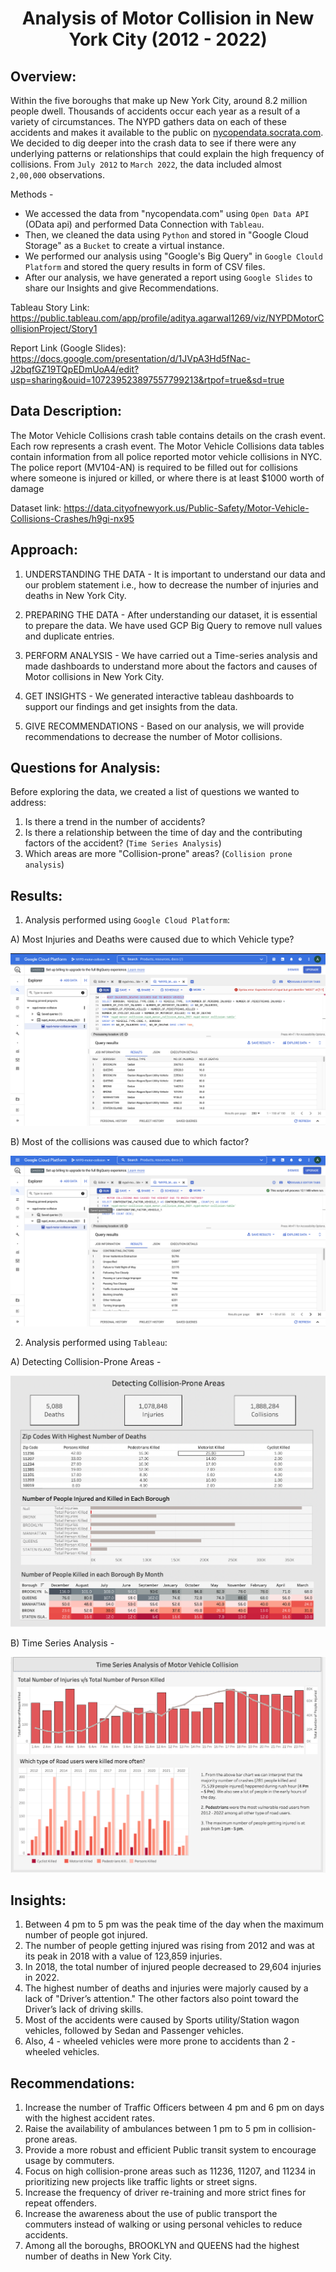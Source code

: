 # <p align = 'center'>Analysis of Motor Collision in New York City (2012 - 2022)</p>

## Overview:
Within the five boroughs that make up New York City, around 8.2 million people dwell. Thousands of accidents occur each year as a result of a variety of circumstances. The NYPD gathers data on each of these accidents and makes it available to the public on <a href = "nycopendata.socrata.com">nycopendata.socrata.com</a>. We decided to dig deeper into the crash data to see if there were any underlying patterns or relationships that could explain the high frequency of collisions. From `July 2012` to `March 2022`, the data included almost `2,00,000` observations.

Methods - 
* We accessed the data from "nycopendata.com" using `Open Data API` (OData api) and performed Data Connection with `Tableau`.
* Then, we cleaned the data using `Python` and stored in "Google Cloud Storage" as a `Bucket` to create a virtual instance.
* We performed our analysis using "Google's Big Query" in `Google Clould Platform` and stored the query results in form of CSV files.
* After our analysis, we have generated a report using `Google Slides` to share our Insights and give Recommendations.

Tableau Story Link: https://public.tableau.com/app/profile/aditya.agarwal1269/viz/NYPDMotorCollisionProject/Story1

Report Link (Google Slides): https://docs.google.com/presentation/d/1JVpA3Hd5fNac-J2bqfGZ19TQpEDmUoA4/edit?usp=sharing&ouid=107239523897557799213&rtpof=true&sd=true

## Data Description:
The Motor Vehicle Collisions crash table contains details on the crash event. Each row represents a crash event. The Motor Vehicle Collisions data tables contain information from all police reported motor vehicle collisions in NYC. The police report (MV104-AN) is required to be filled out for collisions where someone is injured or killed, or where there is at least $1000 worth of damage

Dataset link: https://data.cityofnewyork.us/Public-Safety/Motor-Vehicle-Collisions-Crashes/h9gi-nx95

## Approach:
1. UNDERSTANDING THE DATA - 
It is important to understand our data and our problem statement i.e., how to decrease the number of injuries and deaths in New York City.

2. PREPARING THE DATA -
After understanding our dataset, it is essential to prepare the data. We have used GCP Big Query to remove null values and duplicate entries. 

3. PERFORM ANALYSIS - 
We have carried out a Time-series analysis and made dashboards to understand more about the factors and causes of Motor collisions in New York City.

4. GET INSIGHTS - 
We generated interactive tableau dashboards to support our findings and get insights from the data.

5. GIVE RECOMMENDATIONS - 
Based on our analysis, we will provide recommendations to decrease the number of Motor collisions.

## Questions for Analysis:
Before exploring the data, we created a list of questions we wanted to address:

1. Is there a trend in the number of accidents?
2. Is there a relationship between the time of day and the contributing factors of the accident? (`Time Series Analysis`)
3. Which areas are more "Collision-prone" areas? (`Collision prone analysis`)

## Results:
1. Analysis performed using `Google Cloud Platform`:

A) Most Injuries and Deaths were caused due to which Vehicle type?

![text](https://github.com/adiag321/NYPD-Motor-Collision-Analysis/blob/ba30e0711a7b01b9d15cf14126d3c17e95719a36/Query_Images/4_Vehicle_Causing_Most_Injuries_Deaths.png)

B) Most of the collisions was caused due to which factor?

![text](https://github.com/adiag321/NYPD-Motor-Collision-Analysis/blob/419b5a57478916001520d70b07c8b3180945a7b5/Query_Images/1_Factor_Highest_Collision.png)

2. Analysis performed using `Tableau`:

A) Detecting Collision-Prone Areas - 

![text](https://github.com/adiag321/NYPD-Motor-Collision-Analysis/blob/419b5a57478916001520d70b07c8b3180945a7b5/Report/Detecting%20Collision%20Prone%20Areas.png)

B) Time Series Analysis - 

![text](https://github.com/adiag321/NYPD-Motor-Collision-Analysis/blob/419b5a57478916001520d70b07c8b3180945a7b5/Report/TIme%20Series%20Analysis%20of%20Motor%20Collision.png)

## Insights:
1. Between 4 pm to 5 pm was the peak time of the day when the maximum number of people got injured.
2. The number of people getting injured was rising from 2012 and was at its peak in 2018 with a value of 123,859 injuries.
3. In 2018, the total number of injured people decreased to 29,604 injuries in 2022.
4. The highest number of deaths and injuries were majorly caused by a lack of "Driver’s attention." The other factors also point toward the Driver’s lack of driving skills.
5. Most of the accidents were caused by Sports utility/Station wagon vehicles, followed by Sedan and Passenger vehicles.
6. Also, 4 - wheeled vehicles were more prone to accidents than 2 - wheeled vehicles.

## Recommendations:
1. Increase the number of Traffic Officers between 4 pm and 6 pm on days with the highest accident rates.
2. Raise the availability of ambulances between 1 pm to 5 pm in collision-prone areas.
3. Provide a more robust and efficient Public transit system to encourage usage by commuters.
4. Focus on high collision-prone areas such as 11236, 11207, and 11234 in prioritizing new projects like traffic lights or street signs.
5. Increase the frequency of driver re-training and more strict fines for repeat offenders.
6. Increase the awareness about the use of public transport the commuters instead of walking or using personal vehicles to reduce accidents.
7. Among all the boroughs, BROOKLYN and QUEENS had the highest number of deaths in New York City.





